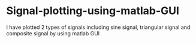 # Signal-plotting-using-matlab-GUI
I have plotted 2 types of signals including sine signal, triangular signal and composite signal by using matlab GUI
